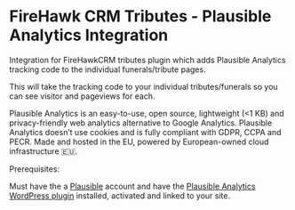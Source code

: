 # FireHawk CRM Tributes - Plausible Analytics Integration
Integration for FireHawkCRM tributes plugin which adds Plausible Analytics tracking code to the individual funerals/tribute pages.

This will take the tracking code to your individual tributes/funerals so you can see visitor and pageviews for each.

Plausible Analytics is an easy-to-use, open source, lightweight (<1 KB) and privacy-friendly web analytics alternative to Google Analytics.
Plausible Analytics doesn’t use cookies and is fully compliant with GDPR, CCPA and PECR. Made and hosted in the EU, powered by European-owned cloud infrastructure 🇪🇺.

Prerequisites:

Must have the a [Plausible](https://plausible.io) account and have the [Plausible Analytics WordPress plugin](https://wordpress.org/plugins/plausible-analytics/) installed, activated and linked to your site.

